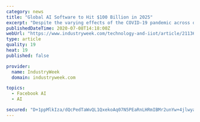 ```yaml
---
category: news
title: "Global AI Software to Hit $100 Billion in 2025"
excerpt: "Despite the varying effects of the COVID-19 pandemic across different industries, the global market for artificial intelligence (AI ... capitalize on the work taking place within GE's Global Research Center and its partnerships to enhance current ..."
publishedDateTime: 2020-07-08T14:18:00Z
webUrl: "https://www.industryweek.com/technology-and-iiot/article/21136080/global-ai-software-to-hit-100-billion-in-2025"
type: article
quality: 19
heat: 19
published: false

provider:
  name: IndustryWeek
  domain: industryweek.com

topics:
  - Facebook AI
  - AI

secured: "D+1ppMlkIza/dQcPedTaWvQL1QxekoAq07N5PEaRnLHRmIBMr2unYw+4jlwyafNtdfOzDb14tk8iicHt+tU6csbVKhMilVYMJSah49vj0JKcim5wKADKDgdaXN9CpiwYzEv88tEuJKrxbQ163x57qH/oabDmZj6o9pKBjmauA59XpQI43B8WOTL4ttpoO8z11yvjhRSu37mvuL7R53nQfILxXf/XaosTIFjZoADsX7oo1AaL6iCwYx8uYISAo48ngHx2KU7wJ++Icxdf7WMRxWf0EZbVyeurtJwlURlclTC6q8nDNkGPlVXjLGuGVWuItdhIp6S2jc72d37SgYjb+Q==;ubbVR3Z4BaEhnFDQZhw+xw=="
---
```


